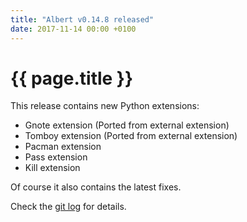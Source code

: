 ```yaml
---
title: "Albert v0.14.8 released"
date: 2017-11-14 00:00 +0100
---
```


# {{ page.title }}

This release contains new Python extensions:

* Gnote extension (Ported from external extension)
* Tomboy extension (Ported from external extension)
* Pacman extension
* Pass extension
* Kill extension

Of course it also contains the latest fixes.

Check the [git log](https://github.com/albertlauncher/albert/commits/v0.14.8) for details.
